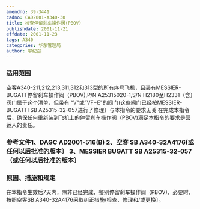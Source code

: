 ```yaml
---
amendno: 39-3441  
cadno: CAD2001-A340-30  
title: 检查停留刹车操作阀(PBOV)  
publishdate: 2001-11-21  
effdate: 2001-11-23  
tags: A340  
categories: 华东管理局  
author: 邬纪召  
---
```

  
### 适用范围  
空客A340-211,212,213,311,312和313型的所有序号飞机，且装有MESSIER-BUGATT停留刹车操作阀（PBOV),P/N A25315020-1,S/N H2180至H2331（含〕
阀门属于这个清单，但带有 “V"或”VF+E"的阀门(这些阀门已经按MESSIER-BUGATTI SB A25315-32-057进行了修理〕与本指令的要求无关
在完成本指令后，确保任何重新装到飞机上的停留刹车操作阀（PBOV)满足本指令的要求是营运人的责任。  
  
<!--more-->  
### 参考文件1、DAGC AD2001-516(B) 2、空客 SB A340-32A4176(或任何以后批准的版本〕 3、MESSIER BUGATT SB A25315-32-057（或任何以后批准的版本〕  
  
### 原因、措施和规定  
在本指令生效后7天内，除非已经完成，鉴别停留刹车操作阀（PBOV)，必要时，按照空客SB A340-32A4176采取纠正措施(检查、修理和/或更换〕。  
  
